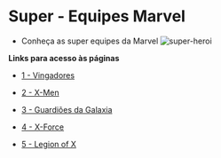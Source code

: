 # Super - Equipes Marvel 
 - Conheça as super equipes da Marvel
![super-heroi](https://observatoriodocinema.uol.com.br/wp-content/uploads/2019/08/cropped-Marvel.jpg)

 **Links para acesso às páginas**

- [1 - Vingadores](Pages/vingadores.md)

- [2 - X-Men](Pages/xmen.md)

- [3 - Guardiões da Galaxia](Pages/guardioes.md)

- [4 - X-Force](Pages/xforce.md)

- [5 - Legion of X](Pages/legion.md)

